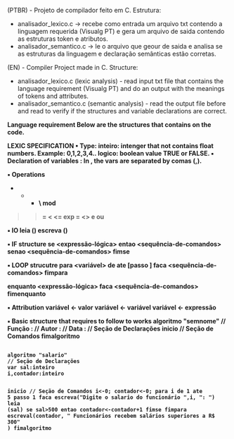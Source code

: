 (PTBR) - Projeto de compilador feito em C.
Estrutura: 
- analisador_lexico.c -> recebe como entrada um arquivo txt contendo a linguagem requerida (Visualg PT) e gera um arquivo de saida contendo as estruturas token e atributos.
- analisador_semantico.c -> le o arquivo que geour de saida e analisa se as estruturas da linguagem e declaração semânticas estão corretas.

(EN) - Compiler Project made in C.
Structure:
- analisador_lexico.c (lexic analysis) - read input txt file that contains the language requirement (Visualg PT) and do an output with the meanings of tokens and attributes.
- analisador_semantico.c (semantic analysis) - read the output file before and read to verify if the structures and variable declarations are correct.


<b>Language requirement<b>
Below are the structures that contains on the code.
  
LEXIC SPECIFICATION
▪ Type:
inteiro: intenger that not contains float numbers. Example: 0,1,2,3,4..
logico: boolean value TRUE or FALSE.
▪ Declaration of variables
<array-of-vars> : <type>
In <array-of-vars>, the vars are separated by comas (,).


▪ Operations
+ - * \ mod 
> >= < <= exp 
= <> e ou

▪ IO
leia (<array-of-vars>)
escreva (<array-of-vars>)

▪ IF structure
se <expressão-lógica> entao
<sequência-de-comandos>
senao
<sequência-de-comandos>
fimse

▪ LOOP strucutre
para <variável> de <valor-inicial> ate <valor-limite> [passo <incremento>] faca
<sequência-de-comandos>
fimpara

enquanto <expressão-lógica> faca
<sequência-de-comandos>
fimenquanto

▪ Attribution
variável <- valor
variável <- variável
variável <- expressão

▪ Basic structure that requires to follow to works
algoritmo "semnome"
// Função :
// Autor :
// Data :
// Seção de Declarações
inicio
// Seção de Comandos
fimalgoritmo



<code>
﻿algoritmo "salario"
// Seção de Declarações
var sal:inteiro
i,contador:inteiro

inicio
// Seção de Comandos
i<-0;
contador<-0;
para i de 1 ate 5 passo 1 faca
   escreva("Digite o salario do funcionário ",i, ": ")
   leia (sal)
   se sal>500 entao
      contador<-contador+1
   fimse
fimpara
escreval(contador, " Funcionários recebem salários superiores a R$ 300" )
fimalgoritmo  
  
</code>
